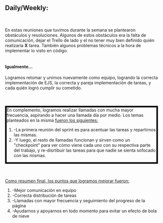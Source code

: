 <h2>Daily/Weekly: </h2>
<br>
<br>
En estas reuniones que tuvimos durante la semana se plantearon obstáculos y resoluciones.
Algunos de estos obstáculos era la falta de comunicación, dejar el Trello de lado y el no tener muy bien definido quién realizaría <strong>X</strong> tarea. También algunos problemas técnicos a la hora de implementar lo visto en código.
<br>
<br>
<h4>Igualmente...</h4>
Logramos retomar y unirnos nuevamente como equipo, logrando la correcta implementación de EJS, la correcta y pareja implementación de tareas, y cada quién logró cumplir su cometido.
<br>
<br>
<br>
<br>
<style>
  .box{
  border: 5px solid black;
  }
  </style>

<div class='box'>En complemento, logramos realizar llamadas con mucha mayor frecuencia, aspirando a hacer una llamada día por medio. Los temas planteados en la misma <ins>fueron los siguientes:</ins>
  <br>
<ol>
<li>-La primera reunión del sprint es para acentuar las tareas y repartirnos las mismas.</li>
<li>-Y luego, el resto de llamadas funcionan y sirven como un "checkpoint" para ver cómo viene cada uno con su respectiva parte del trabajo, y re-disrtibuir las tareas para que nadie se sienta sofocado con las mismas.</li>
  </ol></div>
<br>
<br>
<p><u>Como resumen final, los puntos que logramos mejorar fueron:</u></p>
<ol>
<li>-Mejor comunicación en equipo</li>
<li>-Correcta distribución de tareas</li>
<li>-Llamadas con mayor frecuencia y seguimiento del progreso de la página</li>
<li>-Ayudarnos y apoyarnos en todo momento para evitar un efecto de bola de nieve</li>
</ol>
